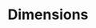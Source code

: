 ---
layout: default
bigquery: https://console.cloud.google.com/bigquery?p=covid-19-dimensions-ai&page=table&d=data&t=publications
contributors: Digital Science, https://www.digital-science.com/
cost: Free for personal, non-commercial use.
description: Dimensions contains more than 100 million publications, ranging from
  articles published in scholarly journals, books and book chapters, to preprints
  and conference proceedings. All publications are contextualized with linked data
  sets, funding, publications, patents, clinical trials, and policy documents. You
  can also view associated categories, funders, institutions, and researcher profiles.
documentation: https://docs.dimensions.ai/bigquery/index.html
last_edit: 04/10/2022, 21:41:20
location: https://www.dimensions.ai/products/free/
maintained_by: Digital Science, https://www.digital-science.com/
schema_fields:
- eisbn
- publication_ids
- links
- mesh_terms
- funder_org_cities
- funding_currency
- current_assignee
- volume
- book_title
- category_hrcs_hc
- subtitles
- email_address
- jurisdiction
- citations
- acronyms
- associated_grant_ids
- open_access_categories
- researcher_ids
- funder_org_state_codes
- inventor_names
- acknowledgements
- concepts
- language
- end_date
- current_assignee_orgs
- status
- date_imported_gbq
- editors
- category_for
- original_assignee_countries
- date
- repository_name
- granted_date
- external_ids
- start_year
- clinical_trial_ids
- license
- date_online
- cited_by_ids
- funding_jpy
- year
- category_bra
- category_uoa
- associated_publication_doi
- date_inserted
- legal_events
- address
- isbn
- book_series_title
- active_years
- citations_count
- category_sdg
- metrics
- arxiv_id
- title
- types
- filing_year
- kind
- start_date
- priority_date
- pmid
- publication_date
- current_assignee_countries
- associated_publication_pmid
- cpc
- repository_id
- legal_status
- linkout
- repository_url
- funder_org_countries
- grant_number
- reference_ids
- ipcr
- aliases
- pages
- original_assignee_orgs
- family_count
- type
- funding_gbp
- investigators
- foa_number
- pmcid
- publisher
- filing_date
- filing_status
- conference
- research_org_city_names
- altmetrics
- wikipedia_url
- brief_title
- funding_cad
- research_org_country_names
- expiration_year
- category_icrp_cso
- doi
- organisation_details
- original_abstract
- funding_nzd
- journal
- abstract
- end_year
- gender
- category_hrcs_rac
- created_date
- authors
- category_hra
- associated_publication_id
- granted_year
- date_print
- date_modified
- source_id
- original_assignee
- family_id
- research_org_state_codes
- proceedings_title
- family_members_ids
- name
- funding_usd
- registry
- publication_year
- resulting_publication_ids
- funder_org_acronyms
- mesh_headings
- funding_aud
- research_org_cities
- interventions
- funding_details
- funding_amount
- funder_org
- priority_year
- citation_string
- patent_ids
- funding_eur
- parent_id
- funding_chf
- acronym
- phase
- date_normal
- embargo_date
- labels
- issue
- resulting_publication_doi
- assignee_countries
- research_org_state_names
- conditions
- funding_cny
- open_access_categories_v2
- research_orgs
- assignee_orgs
- expiration_date
- categories
- supporting_grant_ids
- id
- description
- funder_countries
- category_rcdc
- associated_publication_arxiv_id
- funder_orgs
- research_org_countries
- established
- original_title
- category_icrp_ct
- journal_lists
- application_number
- relationships
shortname: dimensions
tags:
- scholarly literature
- patents
- funding
- clinical trials
- academic profiles
terms_of_use: 'Use of both the Dimensions COVID-19 dataset and full Dimensions dataset
  are subject to the Dimensions Terms of use: https://www.dimensions.ai/policies-terms-legal '
title: Dimensions
uuid: dcff88bd-fe6b-4fdb-8159-809bf9d7bc1c
---